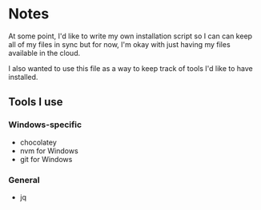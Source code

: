# Notes

At some point, I'd like to write my own installation script so I can can keep
all of my files in sync but for now, I'm okay with just having my files
available in the cloud.

I also wanted to use this file as a way to keep track of tools I'd like to have
installed.

## Tools I use

### Windows-specific

* chocolatey
* nvm for Windows
* git for Windows

### General

* jq
